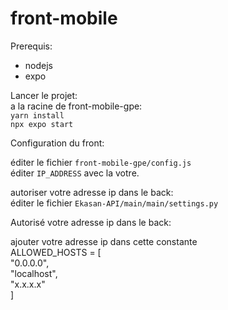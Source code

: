 # front-mobile
Prerequis:
- nodejs
- expo

Lancer le projet:    
a la racine de front-mobile-gpe:  
`yarn install`  
`npx expo start`  
  
Configuration du front:  
  
éditer le fichier `front-mobile-gpe/config.js`  
éditer `IP_ADDRESS` avec la votre.  
  
autoriser votre adresse ip dans le back:  
éditer le fichier `Ekasan-API/main/main/settings.py`  
  
Autorisé votre adresse ip dans le back:  
  
ajouter votre adresse ip dans cette constante  
ALLOWED_HOSTS = [  
    "0.0.0.0",  
    "localhost",  
    "x.x.x.x"  
]  
